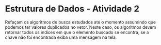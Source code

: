 # Estrutura de Dados - Atividade 2

Refaçam os algoritmos de busca estudados até o momento assumindo que podemos ter valores duplicados no vetor. Neste caso, os algoritmos devem retornar todos os indices em que o elemento buscado se encontra, se a chave não foi encontrada exiba uma mensagem na tela.
